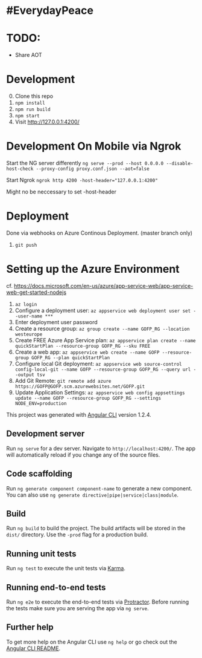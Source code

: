 # #EverydayPeace


# TODO:
- Share AOT

# Development
0. Clone this repo
1. `npm install`
2. `npm run build`
3. `npm start`
4. Visit http://127.0.0.1:4200/

# Development On Mobile via Ngrok
Start the NG server differently
`ng serve --prod --host 0.0.0.0 --disable-host-check --proxy-config proxy.conf.json --aot=false`

Start Ngrok
`ngrok http 4200 -host-header="127.0.0.1:4200"`

Might no be neccessary to set -host-header

# Deployment
Done via webhooks on Azure Continous Deployment. (master branch only)
1. `git push`

# Setting up the Azure Environment
cf. https://docs.microsoft.com/en-us/azure/app-service-web/app-service-web-get-started-nodejs
1. `az login`
2. Configure a deployment user: `az appservice web deployment user set --user-name ***`
3. Enter deployment user password
4. Create a resource group: `az group create --name GOFP_RG --location westeurope`
5. Create FREE Azure App Service plan: `az appservice plan create --name quickStartPlan --resource-group GOFP_RG --sku FREE`
6. Create a web app: `az appservice web create --name GOFP --resource-group GOFP_RG --plan quickStartPlan`
7. Configure local Git deployment: `az appservice web source-control config-local-git --name GOFP --resource-group GOFP_RG --query url --output tsv`
8. Add Git Remote: `git remote add azure https://GOFP@GOFP.scm.azurewebsites.net/GOFP.git`
9. Update Application Settings: `az appservice web config appsettings update --name GOFP --resource-group GOFP_RG --settings NODE_ENV=production`


This project was generated with [Angular CLI](https://github.com/angular/angular-cli) version 1.2.4.

## Development server

Run `ng serve` for a dev server. Navigate to `http://localhost:4200/`. The app will automatically reload if you change any of the source files.

## Code scaffolding

Run `ng generate component component-name` to generate a new component. You can also use `ng generate directive|pipe|service|class|module`.

## Build

Run `ng build` to build the project. The build artifacts will be stored in the `dist/` directory. Use the `-prod` flag for a production build.

## Running unit tests

Run `ng test` to execute the unit tests via [Karma](https://karma-runner.github.io).

## Running end-to-end tests

Run `ng e2e` to execute the end-to-end tests via [Protractor](http://www.protractortest.org/).
Before running the tests make sure you are serving the app via `ng serve`.

## Further help

To get more help on the Angular CLI use `ng help` or go check out the [Angular CLI README](https://github.com/angular/angular-cli/blob/master/README.md).
